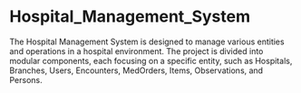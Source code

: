 # Hospital_Management_System
The Hospital Management System is designed to manage various entities and operations in a hospital environment. 
The project is divided into modular components, each focusing on a specific entity, such as Hospitals, Branches, Users, Encounters, MedOrders, Items, Observations, and Persons.
